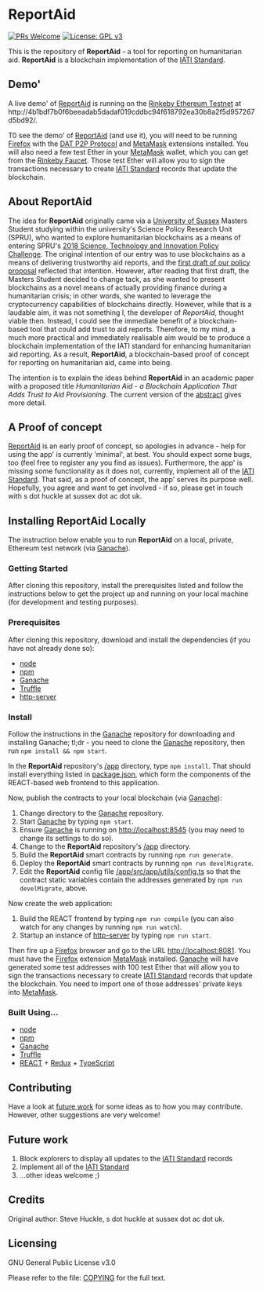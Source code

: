 # ReportAid

[![PRs Welcome](https://img.shields.io/badge/PRs-welcome-brightgreen.svg?style=flat-square)](/docs/prs.md) [![License: GPL v3](https://img.shields.io/badge/License-GPL%20v3-blue.svg)](/docs/COPYING.txt)

This is the repository of **ReportAid** - a tool for reporting on humanitarian aid. **ReportAid** is a blockchain implementation of the [IATI Standard](https://iatistandard.org/en/).

## Demo'

A live demo' of [ReportAid](http://4b1bdf7b0f6beeadab5dadaf019cddbc94f618792ea30b8a2f5d957267d5bd92/) is running on the [Rinkeby Ethereum Testnet](https://www.rinkeby.io/) at http://4b1bdf7b0f6beeadab5dadaf019cddbc94f618792ea30b8a2f5d957267d5bd92/.

T0 see the demo' of [ReportAid](http://4b1bdf7b0f6beeadab5dadaf019cddbc94f618792ea30b8a2f5d957267d5bd92/) (and use it), you will need to be running [Firefox](https://www.mozilla.org/) with the [DAT P2P Protocol](https://addons.mozilla.org/en-GB/firefox/addon/dat-p2p-protocol/) and [MetaMask](https://metamask.io/) extensions installed. You will also need a few test Ether in your [MetaMask](https://metamask.io/) wallet, which you can get from the [Rinkeby Faucet](https://faucet.rinkeby.io/). Those test Ether will allow you to sign the transactions necessary to create [IATI Standard](https://iatistandard.org/en/) records that update the blockchain.

## About ReportAid

The idea for **ReportAid** originally came via a [University of Sussex](https://www.sussex.ac.uk/) Masters Student studying within the university's Science Policy Research Unit (SPRU), who wanted to explore humanitarian blockchains as a means of entering SPRU's [2018 Science, Technology and Innovation Policy Challenge](http://www.sussex.ac.uk/spru/newsandevents/2018/awards/sti-challenge). The original intention of our entry was to use blockchains as a means of delivering trustworthy aid reports, and the [first draft of our policy proposal](docs/SPRUChallenge/SPRUSTIPolicyProposal.md) reflected that intention. However, after reading that first draft, the Masters Student decided to change tack, as she wanted to present blockchains as a novel means of actually providing finance during a humanitarian crisis; in other words, she wanted to leverage the cryptocurrency capabilities of blockchains directly. However, while that is a laudable aim, it was not something I, the developer of *ReportAid*, thought viable then. Instead, I could see the immediate benefit of a blockchain-based tool that could add trust to aid reports. Therefore, to my mind, a much more practical and immediately realisable aim would be to produce a blockchain implementation of the IATI standard for enhancing humanitarian aid reporting. As a result, **ReportAid**, a blockchain-based proof of concept for reporting on humanitarian aid, came into being.

The intention is to explain the ideas behind **ReportAid** in an academic paper with a proposed title _Humanitarian Aid - a Blockchain Application That Adds Trust to Aid Provisioning_. The current version of the [abstract](docs/abstract.md) gives more detail.

## A Proof of concept

[ReportAid](http://4b1bdf7b0f6beeadab5dadaf019cddbc94f618792ea30b8a2f5d957267d5bd92/) is an early proof of concept, so apologies in advance - help for using the app' is currently 'minimal', at best. You should expect some bugs, too (feel free to register any you find as issues). Furthermore, the app' is missing some functionality as it does not, currently, implement all of the [IATI Standard](https://iatistandard.org/en/). That said, as a proof of concept, the app' serves its purpose well. Hopefully, you agree and want to get involved - if so, please get in touch with s dot huckle at sussex dot ac dot uk.

## Installing ReportAid Locally

The instruction below enable you to run **ReportAid** on a local, private, Ethereum test network (via [Ganache](https://github.com/trufflesuite/ganache)).

### Getting Started

After cloning this repository, install the prerequisites listed and follow the instructions below to get the project up and running on your local machine (for development and testing purposes).

### Prerequisites

After cloning this repository, download and install the dependencies (if you have not already done so):

- [node](https://nodejs.org/en/)
- [npm](https://www.npmjs.com/)
- [Ganache](https://github.com/trufflesuite/ganache)
- [Truffle](https://github.com/trufflesuite/truffle)
- [http-server](https://www.npmjs.com/package/http-server)

### Install

Follow the instructions in the [Ganache](https://github.com/trufflesuite/ganache) repository for downloading and installing Ganache; tl;dr - you need to clone the [Ganache](https://github.com/trufflesuite/ganache) repository, then run `npm install && npm start`.

In the **ReportAid** repository's [/app](/app) directory, type `npm install`. That should install everything listed in [package.json](/app/package.json), which form the components of the REACT-based web frontend to this application.

Now, publish the contracts to your local blockchain (via [Ganache](https://github.com/trufflesuite/ganache)):

1. Change directory to the [Ganache](https://github.com/trufflesuite/ganache) repository.
2. Start [Ganache](https://github.com/trufflesuite/ganache) by typing `npm start`.
3. Ensure [Ganache](https://github.com/trufflesuite/ganache) is running on [http://localhost:8545](http://localhost:8545) (you may need to change its settings to do so).
4. Change to the **ReportAid** repository's [/app](/app) directory.
5. Build the **ReportAid** smart contracts by running `npm run generate`.
6. Deploy the **ReportAid** smart contracts by running `npm run develMigrate`.
6. Edit the **ReportAid** config file [/app/src/app/utils/config.ts](/app/src/app/utils/config.ts) so that the contract static variables contain the addresses generated by `npm run develMigrate`, above.

Now create the web application:

1. Build the REACT frontend by typing `npm run compile` (you can also watch for any changes by running `npm run watch`).
2. Startup an instance of [http-server](https://www.npmjs.com/package/http-server) by typing `npm run start`.

Then fire up a [Firefox](https://www.mozilla.org/) browser and go to the URL [http://localhost:8081](http://localhost:8081). You must have the [Firefox](https://www.mozilla.org/) extension [MetaMask](https://metamask.io/) installed. [Ganache](https://github.com/trufflesuite/ganache) will have generated some test addresses with 100 test Ether that will allow you to sign the transactions necessary to create [IATI Standard](https://iatistandard.org/en/) records that update the blockchain. You need to import one of those addresses' private keys into [MetaMask](https://metamask.io/).

### Built Using...

- [node](https://nodejs.org/en/)
- [npm](https://www.npmjs.com/)
- [Ganache](https://github.com/trufflesuite/ganache)
- [Truffle](https://github.com/trufflesuite/truffle)
- [REACT](https://reactjs.org/) + [Redux](https://redux.js.org/) + [TypeScript](https://www.typescriptlang.org/)

## Contributing

Have a look at [future work](#future) for some ideas as to how you may contribute. However, other suggestions are very welcome!

## Future work

1. <a name="future">Block</a> explorers to display all updates to the [IATI Standard](https://iatistandard.org/en/) records
2. Implement all of the [IATI Standard](https://iatistandard.org/en/)
3. ...other ideas welcome ;)

## Credits

Original author: Steve Huckle, s dot huckle at sussex dot ac dot uk.

## Licensing

GNU General Public License v3.0

Please refer to the file: [COPYING](/docs/COPYING.txt) for the full text.
